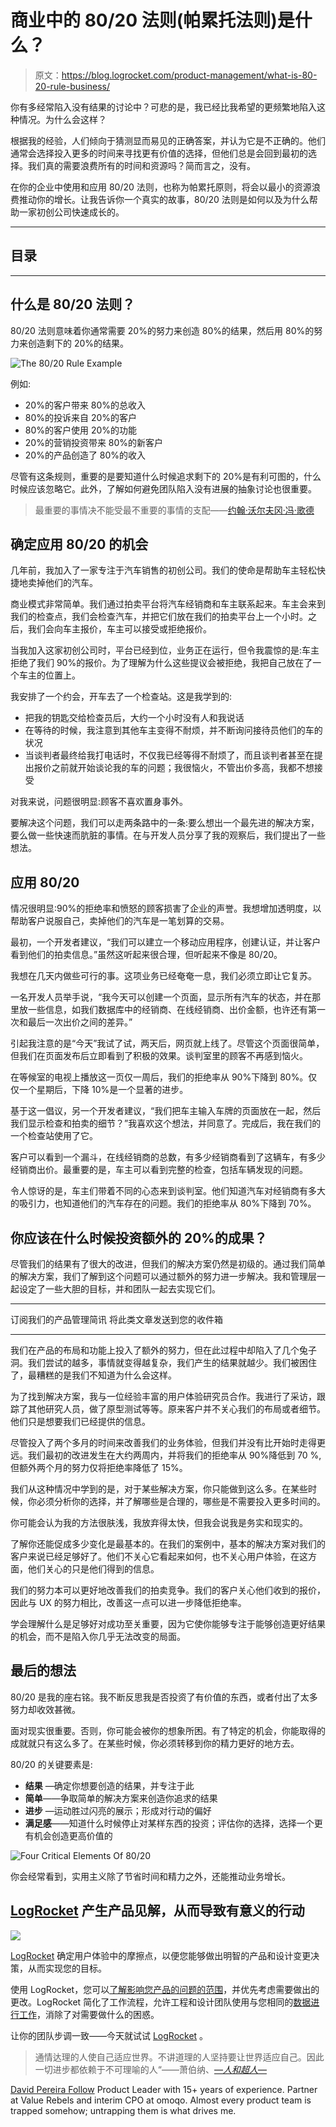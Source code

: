 # 商业中的 80/20 法则(帕累托法则)是什么？

> 原文：<https://blog.logrocket.com/product-management/what-is-80-20-rule-business/>

你有多经常陷入没有结果的讨论中？可悲的是，我已经比我希望的更频繁地陷入这种情况。为什么会这样？

根据我的经验，人们倾向于猜测显而易见的正确答案，并认为它是不正确的。他们通常会选择投入更多的时间来寻找更有价值的选择，但他们总是会回到最初的选择。我们真的需要浪费所有的时间和资源吗？简而言之，没有。

在你的企业中使用和应用 80/20 法则，也称为帕累托原则，将会以最小的资源浪费推动你的增长。让我告诉你一个真实的故事，80/20 法则是如何以及为什么帮助一家初创公司快速成长的。

* * *

## 目录

* * *

## 什么是 80/20 法则？

80/20 法则意味着你通常需要 20%的努力来创造 80%的结果，然后用 80%的努力来创造剩下的 20%的结果。

![The 80/20 Rule Example](img/97ffb9cf99101b8997a0e924ffa54ee3.png)

例如:

*   20%的客户带来 80%的总收入
*   80%的投诉来自 20%的客户
*   80%的客户使用 20%的功能
*   20%的营销投资带来 80%的新客户
*   20%的产品创造了 80%的收入

尽管有这条规则，重要的是要知道什么时候追求剩下的 20%是有利可图的，什么时候应该忽略它。此外，了解如何避免团队陷入没有进展的抽象讨论也很重要。

> 最重要的事情决不能受最不重要的事情的支配——[约翰·沃尔夫冈·冯·歌德](https://www.goodreads.com/quotes/2326-things-which-matter-most-must-never-be-at-the-mercy)

## 确定应用 80/20 的机会

几年前，我加入了一家专注于汽车销售的初创公司。我们的使命是帮助车主轻松快捷地卖掉他们的汽车。

商业模式非常简单。我们通过拍卖平台将汽车经销商和车主联系起来。车主会来到我们的检查点，我们会检查汽车，并把它们放在我们的拍卖平台上一个小时。之后，我们会向车主报价，车主可以接受或拒绝报价。

当我加入这家初创公司时，平台已经到位，业务正在运行，但令我震惊的是:车主拒绝了我们 90%的报价。为了理解为什么这些提议会被拒绝，我把自己放在了一个车主的位置上。

我安排了一个约会，开车去了一个检查站。这是我学到的:

*   把我的钥匙交给检查员后，大约一个小时没有人和我说话
*   在等待的时候，我注意到其他车主变得不耐烦，并不断询问接待员他们的车的状况
*   当谈判者最终给我打电话时，不仅我已经等得不耐烦了，而且谈判者甚至在提出报价之前就开始谈论我的车的问题；我很恼火，不管出价多高，我都不想接受

对我来说，问题很明显:顾客不喜欢置身事外。

要解决这个问题，我们可以走两条路中的一条:要么想出一个最先进的解决方案，要么做一些快速而肮脏的事情。在与开发人员分享了我的观察后，我们提出了一些想法。

## 应用 80/20

情况很明显:90%的拒绝率和愤怒的顾客损害了企业的声誉。我想增加透明度，以帮助客户说服自己，卖掉他们的汽车是一笔划算的交易。

最初，一个开发者建议，“我们可以建立一个移动应用程序，创建认证，并让客户看到他们的拍卖信息。”虽然这听起来很合理，但听起来不像是 80/20。

我想在几天内做些可行的事。这项业务已经奄奄一息，我们必须立即让它复苏。

一名开发人员举手说，“我今天可以创建一个页面，显示所有汽车的状态，并在那里放一些信息，如我们数据库中的经销商、在线经销商、出价金额，也许还有第一次和最后一次出价之间的差异。”

引起我注意的是“今天”我试了试，两天后，网页就上线了。尽管这个页面很简单，但我们在页面发布后立即看到了积极的效果。谈判室里的顾客不再感到恼火。

在等候室的电视上播放这一页仅一周后，我们的拒绝率从 90%下降到 80%。仅仅一个星期后，下降 10%是一个显著的进步。

基于这一倡议，另一个开发者建议，“我们把车主输入车牌的页面放在一起，然后我们显示检查和拍卖的细节？”我喜欢这个想法，并同意了。完成后，我在我们的一个检查站使用了它。

客户可以看到一个漏斗，在线经销商的总数，有多少经销商看到了这辆车，有多少经销商出价。最重要的是，车主可以看到完整的检查，包括车辆发现的问题。

令人惊讶的是，车主们带着不同的心态来到谈判室。他们知道汽车对经销商有多大的吸引力，也知道他们的汽车存在的问题。我们的拒绝率从 80%下降到 70%。

## 你应该在什么时候投资额外的 20%的成果？

尽管我们的结果有了很大的改进，但我们的解决方案仍然是初级的。通过我们简单的解决方案，我们了解到这个问题可以通过额外的努力进一步解决。我和管理层一起设定了一些大胆的目标，并和团队一起去实现它们。

* * *

订阅我们的产品管理简讯
将此类文章发送到您的收件箱

* * *

我们在产品的布局和功能上投入了额外的努力，但在此过程中却陷入了几个兔子洞。我们尝试的越多，事情就变得越复杂，我们产生的结果就越少。我们被困住了，最糟糕的是我们不知道为什么会这样。

为了找到解决方案，我与一位经验丰富的用户体验研究员合作。我进行了采访，跟踪了其他研究人员，做了原型测试等等。原来客户并不关心我们的布局或者细节。他们只是想要我们已经提供的信息。

尽管投入了两个多月的时间来改善我们的业务体验，但我们并没有比开始时走得更远。我们最初的改进发生在大约两周内，并将我们的拒绝率从 90%降低到 70 %,但额外两个月的努力仅将拒绝率降低了 15%。

我们从这种情况中学到的是，对于某些解决方案，你只能做到这么多。在某些时候，你必须分析你的选择，并了解哪些是合理的，哪些是不需要投入更多时间的。

你可能会认为我的方法很肤浅，我放弃得太快，但我会说我是务实和现实的。

了解你还能促成多少变化是最基本的。在我们的案例中，基本的解决方案对我们的客户来说已经足够好了。他们不关心它看起来如何，也不关心用户体验，在这方面，他们关心的只是他们得到的信息。

我们的努力本可以更好地改善我们的拍卖竞争。我们的客户关心他们收到的报价，因此与 UX 的努力相比，改善这一点可以进一步降低拒绝率。

学会理解什么是足够好对成功至关重要，因为它使你能够专注于能够创造更好结果的机会，而不是陷入你几乎无法改变的局面。

## 最后的想法

80/20 是我的座右铭。我不断反思我是否投资了有价值的东西，或者付出了太多努力却收效甚微。

面对现实很重要。否则，你可能会被你的想象所困。有了特定的机会，你能取得的成就就只有这么多了。在某些时候，你必须转移到你的精力更好的地方去。

80/20 的关键要素是:

*   **结果** —确定你想要创造的结果，并专注于此
*   **简单**——争取简单的解决方案来创造你追求的结果
*   **进步** —运动胜过闪亮的展示；形成对行动的偏好
*   **满足感**——知道什么时候停止对某样东西的投资；评估你的选择，选择一个更有机会创造更高价值的

![Four Critical Elements Of 80/20](img/48e06b04034106632945809bc77ff9f9.png)

你会经常看到，实用主义除了节省时间和精力之外，还能推动业务增长。

## [LogRocket](https://lp.logrocket.com/blg/pm-signup) 产生产品见解，从而导致有意义的行动

[![](img/1af2ef21ae5da387d71d92a7a09c08e8.png)](https://lp.logrocket.com/blg/pm-signup)

[LogRocket](https://lp.logrocket.com/blg/pm-signup) 确定用户体验中的摩擦点，以便您能够做出明智的产品和设计变更决策，从而实现您的目标。

使用 LogRocket，您可以[了解影响您产品的问题的范围](https://logrocket.com/for/analytics-for-web-applications)，并优先考虑需要做出的更改。LogRocket 简化了工作流程，允许工程和设计团队使用与您相同的[数据进行工作](https://logrocket.com/for/web-analytics-solutions)，消除了对需要做什么的困惑。

让你的团队步调一致——今天就试试 [LogRocket](https://lp.logrocket.com/blg/pm-signup) 。

> 通情达理的人使自己适应世界。不讲道理的人坚持要让世界适应自己。因此一切进步都依赖于不可理喻的人“——萧伯纳、[—*人和超人*—](https://www.goodreads.com/book/show/364284.Man_and_Superman)

[David Pereira Follow](https://blog.logrocket.com/author/davidpereira/) Product Leader with 15+ years of experience. Partner at Value Rebels and interim CPO at omoqo. Almost every product team is trapped somehow; untrapping them is what drives me.